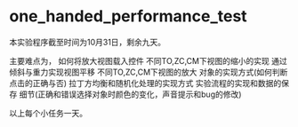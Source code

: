 # one_handed_performance_test
 
本实验程序截至时间为10月31日，剩余九天。

主要难点为，
 如何将放大视图载入控件
 不同TO,ZC,CM下视图的缩小的实现
 通过倾斜与重力实现视图平移
 不同TO,ZC,CM下视图的放大
 对象的实现方式(如何判断点击的正确与否)
 拉丁方均衡和随机化处理的实现方式
 实验流程的实现和数据的保存
 细节(正确和错误选择对象时颜色的变化，声音提示和bug的修改)
 
以上每个小任务一天。 
